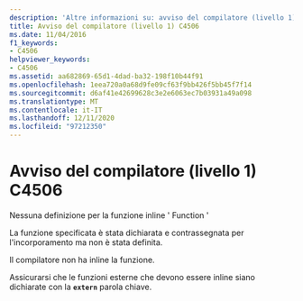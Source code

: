 ```yaml
---
description: 'Altre informazioni su: avviso del compilatore (livello 1) C4506'
title: Avviso del compilatore (livello 1) C4506
ms.date: 11/04/2016
f1_keywords:
- C4506
helpviewer_keywords:
- C4506
ms.assetid: aa682869-65d1-4dad-ba32-198f10b44f91
ms.openlocfilehash: 1eea720a0a68d9fe09cf63f9bb426f5bb45f7f14
ms.sourcegitcommit: d6af41e42699628c3e2e6063ec7b03931a49a098
ms.translationtype: MT
ms.contentlocale: it-IT
ms.lasthandoff: 12/11/2020
ms.locfileid: "97212350"
---
```

# <a name="compiler-warning-level-1-c4506"></a>Avviso del compilatore (livello 1) C4506

Nessuna definizione per la funzione inline ' Function '

La funzione specificata è stata dichiarata e contrassegnata per l'incorporamento ma non è stata definita.

Il compilatore non ha inline la funzione.

Assicurarsi che le funzioni esterne che devono essere inline siano dichiarate con la **`extern`** parola chiave.
